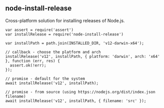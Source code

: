 ## node-install-release

Cross-platform solution for installing releases of Node.js.

```
var assert = require('assert')
var installRelease = require('node-install-release')

var installPath = path.join(INSTALLED_DIR, 'v12-darwin-x64');

// callback - choose the platform and arch
installRelease('v12', installPath, { platform: 'darwin', arch: 'x64' }, function (err, res) {
  assert.ok(!err);
});

// promise - default for the system
await installRelease('v12', installPath);

// promise - from source (using https://nodejs.org/dist/index.json filename)
await installRelease('v12', installPath, { filename: 'src' });
```

